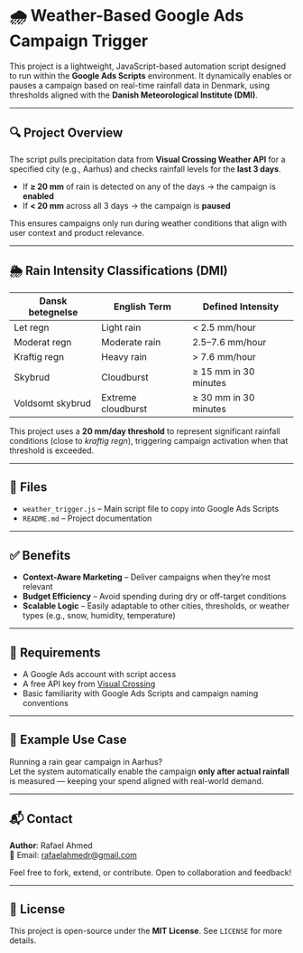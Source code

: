 # 🌧️ Weather-Based Google Ads Campaign Trigger

This project is a lightweight, JavaScript-based automation script designed to run within the **Google Ads Scripts** environment. It dynamically enables or pauses a campaign based on real-time rainfall data in Denmark, using thresholds aligned with the **Danish Meteorological Institute (DMI)**.

---

## 🔍 Project Overview

The script pulls precipitation data from **Visual Crossing Weather API** for a specified city (e.g., Aarhus) and checks rainfall levels for the **last 3 days**.

- If **≥ 20 mm** of rain is detected on any of the days → the campaign is **enabled**
- If **< 20 mm** across all 3 days → the campaign is **paused**

This ensures campaigns only run during weather conditions that align with user context and product relevance.

---

## 🌦️ Rain Intensity Classifications (DMI)

| Dansk betegnelse     | English Term        | Defined Intensity             |
|----------------------|---------------------|-------------------------------|
| Let regn             | Light rain          | < 2.5 mm/hour                 |
| Moderat regn         | Moderate rain       | 2.5–7.6 mm/hour               |
| Kraftig regn         | Heavy rain          | > 7.6 mm/hour                 |
| Skybrud              | Cloudburst          | ≥ 15 mm in 30 minutes         |
| Voldsomt skybrud     | Extreme cloudburst  | ≥ 30 mm in 30 minutes         |

This project uses a **20 mm/day threshold** to represent significant rainfall conditions (close to *kraftig regn*), triggering campaign activation when that threshold is exceeded.

---

## 📁 Files

- `weather_trigger.js` – Main script file to copy into Google Ads Scripts
- `README.md` – Project documentation

---

## ✅ Benefits

- **Context-Aware Marketing** – Deliver campaigns when they’re most relevant
- **Budget Efficiency** – Avoid spending during dry or off-target conditions
- **Scalable Logic** – Easily adaptable to other cities, thresholds, or weather types (e.g., snow, humidity, temperature)

---

## 🔧 Requirements

- A Google Ads account with script access
- A free API key from [Visual Crossing](https://www.visualcrossing.com/)
- Basic familiarity with Google Ads Scripts and campaign naming conventions

---

## 🧪 Example Use Case

Running a rain gear campaign in Aarhus?  
Let the system automatically enable the campaign **only after actual rainfall** is measured — keeping your spend aligned with real-world demand.

---

## 📬 Contact

**Author**: Rafael Ahmed  
📧 Email: [rafaelahmedr@gmail.com](mailto:rafaelahmedr@gmail.com)  

Feel free to fork, extend, or contribute. Open to collaboration and feedback!

---

## 📄 License

This project is open-source under the **MIT License**. See `LICENSE` for more details.
